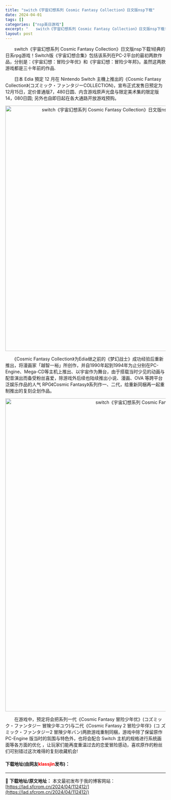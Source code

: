 ```yaml
---
title: "switch《宇宙幻想系列 Cosmic Fantasy Collection》日文版nsp下载"
date: 2024-04-01
tags: []
categories: ["nsp英日游戏"]
excerpt: "　　switch《宇宙幻想系列 Cosmic Fantasy Collection》日文版nsp下载!经典的日系rpg游戏！Switch版《宇宙幻想合集》包括该系列在PC-2平台的最初两款作品，分别是：《宇宙幻想：冒险少年优》和《宇宙幻想：冒险少年邦》。虽然这两款游戏都是三十年前的作品. 　　日本 &hellip;"
layout: post
---
```


 <p>　　switch《宇宙幻想系列 Cosmic Fantasy Collection》日文版nsp下载!经典的日系rpg游戏！Switch版《宇宙幻想合集》包括该系列在PC-2平台的最初两款作品，分别是：《宇宙幻想：冒险少年优》和《宇宙幻想：冒险少年邦》。虽然这两款游戏都是三十年前的作品.</p> <p>　　日本 Edia 預定 12 月在 Nintendo Switch 主機上推出的《Cosmic Fantasy Collection》(コズミック・ファンタジーCOLLECTION)，宣布正式发售日预定为12月15日，定价普通版7，480日圆、内含游戏原声光盘与限定美术集的限定版14，080日圆; 另外也自即日起在各大通路开放游戏预购。</p> <p style="text-align: center;"><img src="https://www.2023game.com/d/file/p/2022/12-26/7b419412424ada1216b0d6712a9551f0.jpg" style="width: 642px; height: 768px;" alt="switch《宇宙幻想系列 Cosmic Fantasy Collection》日文版nsp下载" /></p> <p>　　《Cosmic Fantasy Collection》为Edia继之前的《梦幻战士》成功经验后重新推出，将漫画家「越智一裕」所创作，并自1990年起到1994年为止分别在PC-Engine、Mega-CD等主机上推出、以宇宙作为舞台，由于搭载当时少见的动画与配音演出而备受粉丝喜爱，除游戏外后续也陆续推出小说、漫画、OVA 等跨平台泛娱乐作品的人气 RPG《Cosmic Fantasy》系列作一、二代，给重新同梱再一起重制推出的复刻企划作品。</p> <p align="center"><img align="" border="0" src="https://www.leiyouxi.com/wp-content/uploads/2022/09/4217365.webp" width="980" alt="switch《宇宙幻想系列 Cosmic Fantasy Collection》日文版nsp下载" /></p> <p>　　在游戏中，预定将会把系列一代《Cosmic Fantasy 冒险少年优》(コズミック・ファンタジー 冒険少年ユウ)与二代《Cosmic Fantasy 2 冒险少年伴》(コ ズミック・ファンタジー2 冒険少年バン)两款游戏重制同梱，游戏中除了保留原作 PC-Engine 版当时的氛围与特色外，也将会配合 Switch 主机的规格进行系统画面等各方面的优化 ，让玩家们能再度重温过去的恋爱冒险感动，喜欢原作的粉丝们可别错过这次难得的复刻收藏机会!</p> <p><h4>下载地址(由网友<font color="red">klassjin</font>发布)：</h4></p> 

---
📖 **下载地址/原文地址：** 本文最初发布于我的博客网站：[https://lad.sfcrom.cn/2024/04/112412/](https://lad.sfcrom.cn/2024/04/112412/)
